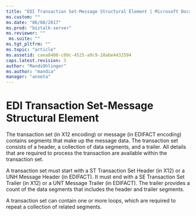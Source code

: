 ```yaml
---
title: "EDI Transaction Set-Message Structural Element | Microsoft Docs"
ms.custom: ""
ms.date: "06/08/2017"
ms.prod: "biztalk-server"
ms.reviewer: ""
 ms.suite: ""
ms.tgt_pltfrm: ""
ms.topic: "article"
ms.assetid: caea8408-c09c-4525-a9c9-18abe4432594
caps.latest.revision: 3
author: "MandiOhlinger"
ms.author: "mandia"
manager: "anneta"
---
```

# EDI Transaction Set-Message Structural Element
The transaction set (in X12 encoding) or message (in EDIFACT encoding) contains segments that make up the message data. The transaction set consists of a header, a collection of data segments, and a trailer. All details that are required to process the transaction are available within the transaction set.  
  
 A transaction set must start with a ST Transaction Set Header (in X12) or a UNH Message Header (in EDIFACT). It must end with a SE Transaction Set Trailer (in X12) or a UNT Message Trailer (in EDIFACT). The trailer provides a count of the data segments that includes the header and trailer segments.  
  
 A transaction set can contain one or more loops, which are required to repeat a collection of related segments.